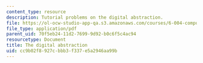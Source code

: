 ```yaml
---
content_type: resource
description: Tutorial problems on the digital abstraction.
file: https://ol-ocw-studio-app-qa.s3.amazonaws.com/courses/6-004-computation-structures-spring-2009/cc9b02f8927cbbb3f337e5a2946aa99b_MIT6_004s09_tutor02.pdf
file_type: application/pdf
parent_uid: 70f5eb24-11d2-7699-9d92-b0c6f5c4ac94
resourcetype: Document
title: The digital abstraction
uid: cc9b02f8-927c-bbb3-f337-e5a2946aa99b
---
```

